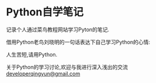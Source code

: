 # Python自学笔记

记录个人通过菜鸟教程网站学习Pyton的笔记.

借用Python老鸟刘晓明的一句话表达下自己学习Python的心情:

人生苦短,请用Python.

关于Python的学习讨论,欢迎与我进行深入浅出的交流 <developerqingyun@gmail.com>
